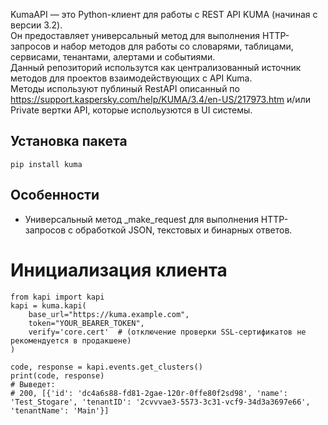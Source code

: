 

KumaAPI — это Python-клиент для работы с REST API KUMA (начиная с версии 3.2).\
Он предоставляет универсальный метод для выполнения HTTP-запросов и набор методов для работы со словарями, таблицами, сервисами, тенантами, алертами и событиями.\
Данный репозиторий использутся как централизованный источник методов для проектов взаимодействующих с API Kuma.\
Методы используют публиный RestAPI описанный по https://support.kaspersky.com/help/KUMA/3.4/en-US/217973.htm и/или Private вертки API, которые испольузются в UI системы.

## Установка пакета

`pip install kuma`

## Особенности

- Универсальный метод _make_request для выполнения HTTP-запросов с обработкой JSON, текстовых и бинарных ответов.

# Инициализация клиента

```
from kapi import kapi
kapi = kuma.kapi(
    base_url="https://kuma.example.com",
    token="YOUR_BEARER_TOKEN",
    verify='core.cert'  # (отключение проверки SSL-сертификатов не рекомендуется в продакшене)
)

code, response = kapi.events.get_clusters()
print(code, response)
# Выведет:
# 200, [{'id': 'dc4a6s88-fd81-2gae-120r-0ffe80f2sd98', 'name': 'Test_Stogare', 'tenantID': '2cvvvae3-5573-3c31-vcf9-34d3a3697e66', 'tenantName': 'Main'}]

```
